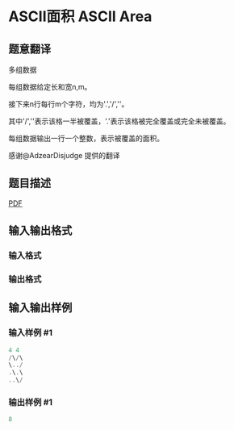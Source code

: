 # ASCII面积 ASCII Area

## 题意翻译

多组数据

每组数据给定长和宽n,m。

接下来n行每行m个字符，均为'.','/','\'。

其中'/','\'表示该格一半被覆盖，'.'表示该格被完全覆盖或完全未被覆盖。

每组数据输出一行一个整数，表示被覆盖的面积。

感谢@AdzearDisjudge 提供的翻译

## 题目描述

[problemUrl]: https://uva.onlinejudge.org/index.php?option=com_onlinejudge&Itemid=8&category=825&page=show_problem&problem=4516

[PDF](https://uva.onlinejudge.org/external/16/p1641.pdf)

## 输入输出格式

### 输入格式

### 输出格式

## 输入输出样例

### 输入样例 #1

```cpp
4 4
/\/\
\../
.\.\
..\/
```


### 输出样例 #1

```cpp
8
```


